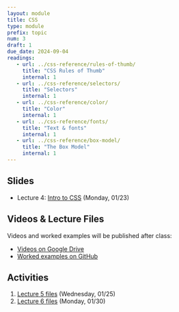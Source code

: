 ```yaml
---
layout: module
title: CSS
type: module
prefix: topic
num: 3
draft: 1
due_date: 2024-09-04
readings: 
   - url: ../css-reference/rules-of-thumb/
     title: "CSS Rules of Thumb"
     internal: 1
   - url: ../css-reference/selectors/
     title: "Selectors"
     internal: 1
   - url: ../css-reference/color/
     title: "Color"
     internal: 1
   - url: ../css-reference/fonts/
     title: "Text & fonts"
     internal: 1
   - url: ../css-reference/box-model/
     title: "The Box Model"
     internal: 1
---
```




## Slides
* Lecture 4: <a href="https://docs.google.com/presentation/d/1d5-T2utz7_zPXku-nX50QW1bGWf4vYCgKItmSQBXYow/edit?usp=sharing" target="_blank">Intro to CSS</a> (Monday, 01/23)

## Videos & Lecture Files
Videos and worked examples will be published after class:
* <a href="https://drive.google.com/drive/folders/1b0RGogU8P2rKJAtcRpxMspHB919GUAXT?usp=sharing" target="_blank">Videos on Google Drive</a>
* <a href="https://github.com/vanwars/csci344" target="_blank">Worked examples on GitHub</a>

## Activities
1. <a href="/fall2024/course-files/lectures/lecture05.zip">Lecture 5 files</a> (Wednesday, 01/25)
1. <a href="/fall2024/course-files/lectures/lecture06.zip">Lecture 6 files</a> (Monday, 01/30)
